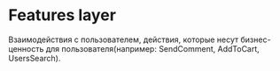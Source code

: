 # Features layer

Взаимодействия с пользователем, действия, которые несут бизнес-ценность для пользователя(например: SendComment, AddToCart, UsersSearch).
